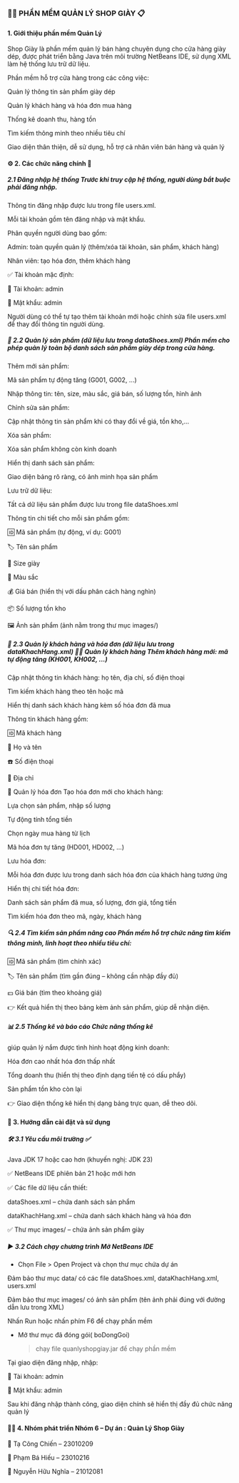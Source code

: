 

### 👟🥿 PHẦN MỀM QUẢN LÝ SHOP GIÀY 📋

#### 1. Giới thiệu phần mềm Quản Lý 
Shop Giày là phần mềm quản lý bán hàng chuyên dụng cho cửa hàng giày dép, được phát triển bằng Java trên môi trường NetBeans IDE, sử dụng XML làm hệ thống lưu trữ dữ liệu.

Phần mềm hỗ trợ cửa hàng trong các công việc:

Quản lý thông tin sản phẩm giày dép

Quản lý khách hàng và hóa đơn mua hàng

Thống kê doanh thu, hàng tồn

Tìm kiếm thông minh theo nhiều tiêu chí

Giao diện thân thiện, dễ sử dụng, hỗ trợ cả nhân viên bán hàng và quản lý

#### ⚙️ 2. Các chức năng chính 🔐

##### 2.1 Đăng nhập hệ thống Trước khi truy cập hệ thống, người dùng bắt buộc phải đăng nhập.

Thông tin đăng nhập được lưu trong file users.xml.

Mỗi tài khoản gồm tên đăng nhập và mật khẩu.

Phân quyền người dùng bao gồm:

Admin: toàn quyền quản lý (thêm/xóa tài khoản, sản phẩm, khách hàng)

Nhân viên: tạo hóa đơn, thêm khách hàng

✅ Tài khoản mặc định:

👤 Tài khoản: admin

🔑 Mật khẩu: admin

Người dùng có thể tự tạo thêm tài khoản mới hoặc chỉnh sửa file users.xml để thay đổi thông tin người dùng.

##### 👟 2.2 Quản lý sản phẩm (dữ liệu lưu trong dataShoes.xml) Phần mềm cho phép quản lý toàn bộ danh sách sản phẩm giày dép trong cửa hàng.

Thêm mới sản phẩm:

Mã sản phẩm tự động tăng (G001, G002, ...)

Nhập thông tin: tên, size, màu sắc, giá bán, số lượng tồn, hình ảnh

Chỉnh sửa sản phẩm:

Cập nhật thông tin sản phẩm khi có thay đổi về giá, tồn kho,...

Xóa sản phẩm:

Xóa sản phẩm không còn kinh doanh

Hiển thị danh sách sản phẩm:

Giao diện bảng rõ ràng, có ảnh minh họa sản phẩm

Lưu trữ dữ liệu:

Tất cả dữ liệu sản phẩm được lưu trong file dataShoes.xml

Thông tin chi tiết cho mỗi sản phẩm gồm:

🆔 Mã sản phẩm (tự động, ví dụ: G001)

🏷️ Tên sản phẩm

📏 Size giày

🎨 Màu sắc

💰 Giá bán (hiển thị với dấu phân cách hàng nghìn)

📦 Số lượng tồn kho

🖼️ Ảnh sản phẩm (ảnh nằm trong thư mục images/)

##### 👤 2.3 Quản lý khách hàng và hóa đơn (dữ liệu lưu trong dataKhachHang.xml) 🧑‍💼 Quản lý khách hàng Thêm khách hàng mới: mã tự động tăng (KH001, KH002, ...)

Cập nhật thông tin khách hàng: họ tên, địa chỉ, số điện thoại

Tìm kiếm khách hàng theo tên hoặc mã

Hiển thị danh sách khách hàng kèm số hóa đơn đã mua

Thông tin khách hàng gồm:

🆔 Mã khách hàng

🧾 Họ và tên

☎️ Số điện thoại

📍 Địa chỉ

🧾 Quản lý hóa đơn Tạo hóa đơn mới cho khách hàng:

Lựa chọn sản phẩm, nhập số lượng

Tự động tính tổng tiền

Chọn ngày mua hàng từ lịch

Mã hóa đơn tự tăng (HD001, HD002, …)

Lưu hóa đơn:

Mỗi hóa đơn được lưu trong danh sách hóa đơn của khách hàng tương ứng

Hiển thị chi tiết hóa đơn:

Danh sách sản phẩm đã mua, số lượng, đơn giá, tổng tiền

Tìm kiếm hóa đơn theo mã, ngày, khách hàng

##### 🔍 2.4 Tìm kiếm sản phẩm nâng cao Phần mềm hỗ trợ chức năng tìm kiếm thông minh, linh hoạt theo nhiều tiêu chí:

🆔 Mã sản phẩm (tìm chính xác)

🏷️ Tên sản phẩm (tìm gần đúng – không cần nhập đầy đủ)

💵 Giá bán (tìm theo khoảng giá)

👉 Kết quả hiển thị theo bảng kèm ảnh sản phẩm, giúp dễ nhận diện.

##### 📊 2.5 Thống kê và báo cáo Chức năng thống kê 
giúp quản lý nắm được tình hình hoạt động kinh doanh: 

Hóa đơn cao nhất hóa đơn thấp nhất

Tổng doanh thu (hiển thị theo định dạng tiền tệ có dấu phẩy)

Sản phẩm tồn kho còn lại

👉 Giao diện thống kê hiển thị dạng bảng trực quan, dễ theo dõi.

#### 🚀 3. Hướng dẫn cài đặt và sử dụng 
##### 🛠️ 3.1 Yêu cầu môi trường ✅
Java JDK 17 hoặc cao hơn (khuyến nghị: JDK 23)

✅ NetBeans IDE phiên bản 21 hoặc mới hơn

✅ Các file dữ liệu cần thiết:

dataShoes.xml – chứa danh sách sản phẩm

dataKhachHang.xml – chứa danh sách khách hàng và hóa đơn

✅ Thư mục images/ – chứa ảnh sản phẩm giày

##### ▶️ 3.2 Cách chạy chương trình Mở NetBeans IDE

- Chọn File > Open Project và chọn thư mục chứa dự án

Đảm bảo thư mục data/ có các file dataShoes.xml, dataKhachHang.xml, users.xml

Đảm bảo thư mục images/ có ảnh sản phẩm (tên ảnh phải đúng với đường dẫn lưu trong XML)

Nhấn Run hoặc nhấn phím F6 để chạy phần mềm
- Mở thư mục đã đóng gói( boDongGoi)
  > chạy file quanlyshopgiay.jar để chạy phần mềm

Tại giao diện đăng nhập, nhập:

👤 Tài khoản: admin

🔑 Mật khẩu: admin

Sau khi đăng nhập thành công, giao diện chính sẽ hiển thị đầy đủ chức năng quản lý

#### 👨‍💻 4. Nhóm phát triển Nhóm 6 – Dự án : Quản Lý Shop Giày

👤 Tạ Công Chiến – 23010209

👤 Phạm Bá Hiếu – 23010216

👤 Nguyễn Hữu Nghĩa – 21012081


